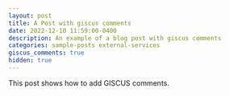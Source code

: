 ```yaml
---
layout: post
title: A Post with giscus comments
date: 2022-12-10 11:59:00-0400
description: An example of a blog post with giscus comments
categories: sample-posts external-services
giscus_comments: true
hidden: true
---
```

This post shows how to add GISCUS comments.
